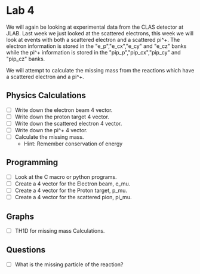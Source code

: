 # Lab 4

We will again be looking at experimental data from the CLAS detector at JLAB. Last week we just looked at the scattered electrons, this week we will look at events with both a scattered electron and a scattered pi^+. The electron information is stored in the "e_p","e_cx","e_cy" and "e_cz" banks while the pi^+ information is stored in the "pip_p","pip_cx","pip_cy" and "pip_cz" banks.

We will attempt to calculate the missing mass from the reactions which have a scattered electron and a pi^+.

## Physics Calculations

-   [ ] Write down the electron beam 4 vector.
-   [ ] Write down the proton target 4 vector.
-   [ ] Write down the scattered electron 4 vector.
-   [ ] Write down the pi^+ 4 vector.
-   [ ] Calculate the missing mass.
    -   Hint: Remember conservation of energy

## Programming

-   [ ] Look at the C macro or python programs.
-   [ ] Create a 4 vector for the Electron beam, e_mu.
-   [ ] Create a 4 vector for the Proton target, p_mu.
-   [ ] Create a 4 vector for the scattered pion, pi_mu.

## Graphs

-   [ ] TH1D for missing mass Calculations.

## Questions

-   [ ] What is the missing particle of the reaction?
